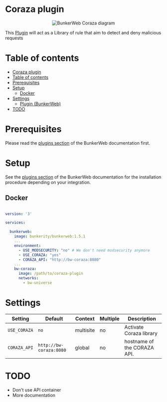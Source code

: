 # Coraza plugin

<p align="center">
	<img alt="BunkerWeb Coraza diagram" src="https://github.com/bunkerity/bunkerweb-plugins/raw/main/coraza/docs/diagram.png" />
</p>


This [Plugin](https://www.bunkerweb.io/latest/plugins) will act as a Library of rule that aim to detect and deny malicious requests 

# Table of contents

- [Coraza plugin](#coraza-plugin)
- [Table of contents](#table-of-contents)
- [Prerequisites](#prerequisites)
- [Setup](#setup)
  * [Docker](#docker)
- [Settings](#settings)
  * [Plugin (BunkerWeb)](#plugin--bunkerweb-)
- [TODO](#todo)

# Prerequisites

Please read the [plugins section](https://docs.bunkerweb.io/latest/plugins) of the BunkerWeb documentation first.

# Setup

See the [plugins section](https://docs.bunkerweb.io/latest/plugins) of the BunkerWeb documentation for the installation procedure depending on your integration.

## Docker 

```yaml

version: '3'

services:

  bunkerweb:
    image: bunkerity/bunkerweb:1.5.1
    ...
    environment:
      - USE_MODSECURITY: "no" # We don't need modsecurity anymore
      - USE_CORAZA: "yes"
      - CORAZA_API: "http://bw-coraza:8080"
    ...
    bw-coraza:
      image: /path/to/coraza-plugin
      networks:
        - bw-universe

```

# Settings

|  Setting   |        Default        | Context |Multiple|        Description        |
|------------|-----------------------|---------|--------|---------------------------|
|`USE_CORAZA`|`no`                   |multisite|no      |Activate Coraza library    |
|`CORAZA_API`|`http://bw-coraza:8080`|global   |no      |hostname of the CORAZA API.|

# TODO

- Don't use API container
- More documentation

